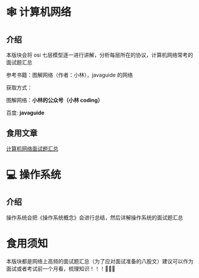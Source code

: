 # 🕸️ 计算机网络

## 介绍

本版块会将 osi 七层模型逐一进行讲解，分析每层所在的协议，计算机网络常考的面试题汇总

参考书籍：图解网络（作者：小林），javaguide 的网络

获取方式：

图解网络：**小林的公众号（小林 coding）**

百度: **javaguide**

## 食用文章

[计算机网络面试题汇总](计算机基础/计算机网络面试题汇总.md)

# 💻 操作系统

## 介绍

操作系统会把《操作系统概念》会进行总结，然后详解操作系统的面试题汇总

# 食用须知

本版块都是网络上高频的面试题汇总（为了应对面试准备的八股文）建议可以作为面试或者考试前一个月看，梳理知识！！！🎇🎇🎇
